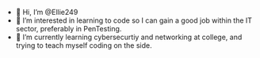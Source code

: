 - 👋 Hi, I’m @Ellie249
- 👀 I’m interested in learning to code so I can gain a good job within the IT sector, preferably in PenTesting.
- 🌱 I’m currently learning cybersecurtiy and networking at college, and trying to teach myself coding on the side.

<!---
Ellie249/Ellie249 is a ✨ special ✨ repository because its `README.md` (this file) appears on your GitHub profile.
You can click the Preview link to take a look at your changes.
--->
